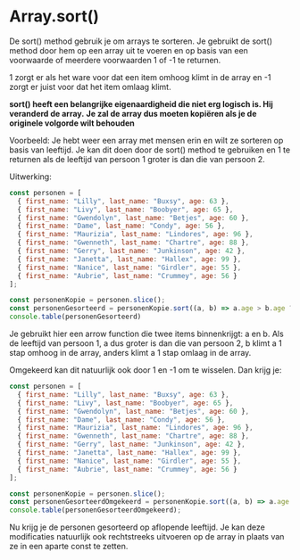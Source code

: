 # Array.sort()

De sort() method gebruik je om arrays te sorteren.
Je gebruikt de sort() method door hem op een array uit te voeren en op basis van een voorwaarde of meerdere voorwaarden 1 of -1 te returnen.

1 zorgt er als het ware voor dat een item omhoog klimt in de array en -1 zorgt er juist voor dat het item omlaag klimt.

__sort() heeft een belangrijke eigenaardigheid die niet erg logisch is. Hij veranderd de array.__
__Je zal de array dus moeten kopiëren als je de originele volgorde wilt behouden__

Voorbeeld:
Je hebt weer een array met mensen erin en wilt ze sorteren op basis van leeftijd. Je kan dit doen door de sort() method te gebruiken en 1 te returnen als de leeftijd van persoon 1 groter is dan die van persoon 2.

Uitwerking:

```javascript
const personen = [
  { first_name: "Lilly", last_name: "Buxsy", age: 63 },
  { first_name: "Livy", last_name: "Boobyer", age: 65 },
  { first_name: "Gwendolyn", last_name: "Betjes", age: 60 },
  { first_name: "Dame", last_name: "Condy", age: 56 },
  { first_name: "Maurizia", last_name: "Lindores", age: 96 },
  { first_name: "Gwenneth", last_name: "Chartre", age: 88 },
  { first_name: "Gerry", last_name: "Junkinson", age: 42 },
  { first_name: "Janetta", last_name: "Hallex", age: 99 },
  { first_name: "Nanice", last_name: "Girdler", age: 55 },
  { first_name: "Aubrie", last_name: "Crummey", age: 56 }
];

const personenKopie = personen.slice();
const personenGesorteerd = personenKopie.sort((a, b) => a.age > b.age ? 1 : -1);
console.table(personenGesorteerd)
```

Je gebruikt hier een arrow function die twee items binnenkrijgt: a en b. Als de leeftijd van persoon 1, a dus groter is dan die van persoon 2, b klimt a 1 stap omhoog in de array, anders klimt a 1 stap omlaag in de array.

Omgekeerd kan dit natuurlijk ook door 1 en -1 om te wisselen. Dan krijg je:

```javascript
const personen = [
  { first_name: "Lilly", last_name: "Buxsy", age: 63 },
  { first_name: "Livy", last_name: "Boobyer", age: 65 },
  { first_name: "Gwendolyn", last_name: "Betjes", age: 60 },
  { first_name: "Dame", last_name: "Condy", age: 56 },
  { first_name: "Maurizia", last_name: "Lindores", age: 96 },
  { first_name: "Gwenneth", last_name: "Chartre", age: 88 },
  { first_name: "Gerry", last_name: "Junkinson", age: 42 },
  { first_name: "Janetta", last_name: "Hallex", age: 99 },
  { first_name: "Nanice", last_name: "Girdler", age: 55 },
  { first_name: "Aubrie", last_name: "Crummey", age: 56 }
];

const personenKopie = personen.slice();
const personenGesorteerdOmgekeerd = personenKopie.sort((a, b) => a.age > b.age ? -1: 1);
console.table(personenGesorteerdOmgekeerd);
```

Nu krijg je de personen gesorteerd op aflopende leeftijd.
Je kan deze modificaties natuurlijk ook rechtstreeks uitvoeren op de array in plaats van ze in een aparte const te zetten.